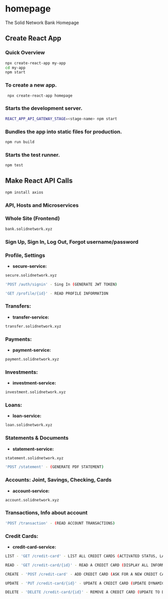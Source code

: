 # homepage
The Solid Network Bank Homepage

## Create React App

### Quick Overview
```sh
npx create-react-app my-app
cd my-app
npm start
```

### To create a new app.

```sh
 npx create-react-app homepage
```

### Starts the development server.

 ```sh   
REACT_APP_API_GATEWAY_STAGE=<stage-name> npm start
```

### Bundles the app into static files for production.

```sh
npm run build
```

### Starts the test runner.

```sh
npm test
```

## Make React API Calls

```sh
npm install axios
```

### API, Hosts and Microservices

### Whole Site (Frontend)
```sh
bank.solidnetwork.xyz
```

### Sign Up, Sign In, Log Out, Forgot username/password
### Profile, Settings
- **secure-service:** 
```sh
secure.solidnetwork.xyz
```
```sh
'POST /auth/signin' - Sing In (GENERATE JWT TOKEN)
```
```sh
'GET /profile/{id}' - READ PROFILE INFORMATION
```

### Transfers: 
- **transfer-service:** 
```sh
transfer.solidnetwork.xyz
```

### Payments:
- **payment-service:** 
```sh
payment.solidnetwork.xyz
```

### Investments:
- **investment-service:** 
```sh
investment.solidnetwork.xyz
```

### Loans:
- **loan-service:** 
```sh
loan.solidnetwork.xyz
```

### Statements & Documents
- **statement-service:** 
```sh
statement.solidnetwork.xyz
```
```sh
'POST /statement' - (GENERATE PDF STATEMENT)
```

### Accounts: Joint, Savings, Checking, Cards
- **account-service:** 

```sh
account.solidnetwork.xyz
```

### Transactions, Info about account
```sh
'POST /transaction' - (READ ACCOUNT TRANSACTIONS)
```

### Credit Cards:

- **credit-card-service:** 

```sh
LIST - 'GET /credit-card' - LIST ALL CREDIT CARDS (ACTIVATED STATUS, LAST 4 DIGITS)
```
```sh
READ - 'GET /credit-card/{id}' - READ A CREDIT CARD (DISPLAY ALL INFORMATION OF A CREDIT CARD)
```
```sh
CREATE - 'POST /credit-card' - ADD CREDIT CARD (ASK FOR A NEW CREDIT CARD TO BE CREATED: 3RD PARTY SERVICES)
```
```sh
UPDATE - 'PUT /credit-card/{id}' - UPDATE A CREDIT CARD (UPDATE DYNAMIC CVV)
```
```sh
DELETE - 'DELETE /credit-card/{id}' - REMOVE A CREDIT CARD (UPDATE TO DISACTIVATED STATUS)
```